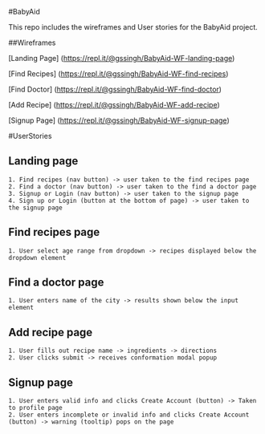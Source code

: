 #BabyAid

This repo includes the wireframes and User stories for the BabyAid project.

##Wireframes

[Landing Page] (https://repl.it/@gssingh/BabyAid-WF-landing-page)

[Find Recipes] (https://repl.it/@gssingh/BabyAid-WF-find-recipes)

[Find Doctor] (https://repl.it/@gssingh/BabyAid-WF-find-doctor)

[Add Recipe] (https://repl.it/@gssingh/BabyAid-WF-add-recipe)

[Signup Page] (https://repl.it/@gssingh/BabyAid-WF-signup-page)


#UserStories
## Landing page
    1. Find recipes (nav button) -> user taken to the find recipes page
    2. Find a doctor (nav button) -> user taken to the find a doctor page
    3. Signup or Login (nav button) -> user taken to the signup page
    4. Sign up or Login (button at the bottom of page) -> user taken to the signup page

## Find recipes page
    1. User select age range from dropdown -> recipes displayed below the dropdown element

## Find a doctor page
    1. User enters name of the city -> results shown below the input element

## Add recipe page
    1. User fills out recipe name -> ingredients -> directions
    2. User clicks submit -> receives conformation modal popup

## Signup page
    1. User enters valid info and clicks Create Account (button) -> Taken to profile page
    2. User enters incomplete or invalid info and clicks Create Account (button) -> warning (tooltip) pops on the page
